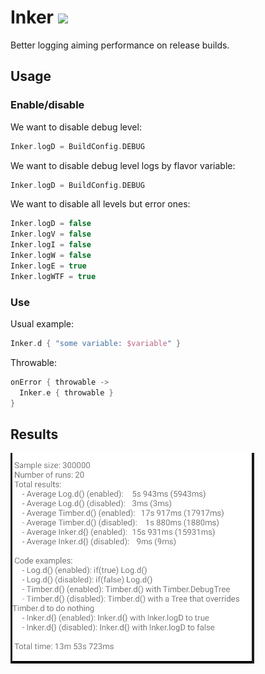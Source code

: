 # Inker [![](https://jitpack.io/v/inlacou/Inker.svg)](https://jitpack.io/#inlacou/Inker)
Better logging aiming performance on release builds.

## Usage

### Enable/disable

We want to disable debug level:
```kt
Inker.logD = BuildConfig.DEBUG
```

We want to disable debug level logs by flavor variable:
```kt
Inker.logD = BuildConfig.DEBUG
```

We want to disable all levels but error ones:
```kt
Inker.logD = false
Inker.logV = false
Inker.logI = false
Inker.logW = false
Inker.logE = true
Inker.logWTF = true
```

### Use

Usual example:
```kt
Inker.d { "some variable: $variable" }
```

Throwable:
```kt
onError { throwable ->
  Inker.e { throwable }
}
```

## Results
![results](https://github.com/inlacou/Inker/blob/master/pics/results_resumed.png)
